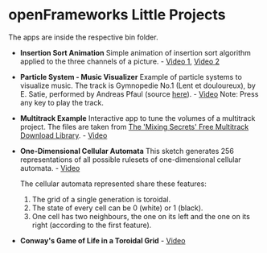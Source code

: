openFrameworks Little Projects
================

The apps are inside the respective bin folder.

* **Insertion Sort Animation** Simple animation of insertion sort algorithm applied to the three channels of a picture. - [Video 1](https://vimeo.com/111658526), [Video 2](https://vimeo.com/111658527)

* **Particle System - Music Visualizer** Example of particle systems to visualize music. The track is Gymnopedie No.1 (Lent et douloureux), by E. Satie, performed by Andreas Pfaul (source [here](http://www.pianosociety.com/cms/source_selector.php?section=151)). - [Video](https://vimeo.com/113750991)
Note: Press any key to play the track.

* **Multitrack Example** Interactive app to tune the volumes of a multitrack project. The files are taken from [The 'Mixing Secrets' Free Multitrack Download Library](http://www.cambridge-mt.com/ms-mtk.htm). - [Video](https://vimeo.com/113171839)

* **One-Dimensional Cellular Automata** This sketch generates 256 representations of all possible rulesets of one-dimensional cellular automata. - [Video](https://vimeo.com/114766075)

	The cellular automata represented share these features:
	1. The grid of a single generation is toroidal.
	2. The state of every cell can be 0 (white) or 1 (black).
	3. One cell has two neighbours, the one on its left and the one on its right (according to the first feature).
	
* **Conway's Game of Life in a Toroidal Grid** - [Video](https://vimeo.com/115644014)